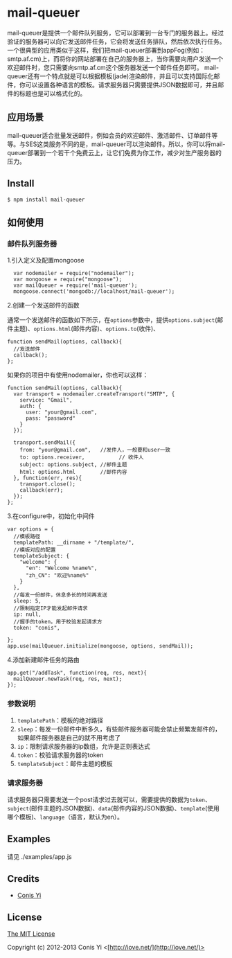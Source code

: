 # mail-queuer

mail-queuer是提供一个邮件队列服务，它可以部署到一台专门的服务器上。经过验证的服务器可以向它发送邮件任务，它会将发送任务排队，然后依次执行任务。一个很典型的应用类似于这样，我们把mail-queuer部署到appFog(例如：smtp.af.cm)上，而将你的网站部署在自己的服务器上，当你需要向用户发送一个欢迎邮件时，您只需要向smtp.af.cm这个服务器发送一个邮件任务即可。
mail-queuer还有一个特点就是可以根据模板(jade)渲染邮件，并且可以支持国际化邮件，你可以设置各种语言的模板。请求服务器只需要提供JSON数据即可，并且邮件的标题也是可以格式化的。

## 应用场景
  mail-queuer适合批量发送邮件，例如会员的欢迎邮件、激活邮件、订单邮件等等。与SES这类服务不同的是，mail-queuer可以渲染邮件。所以，你可以将mail-queuer部署到一个若干个免费云上，让它们免费为你工作，减少对生产服务器的压力。

## Install

    $ npm install mail-queuer

## 如何使用

### 邮件队列服务器

1.引入定义及配置mongoose

      var nodemailer = require("nodemailer");
      var mongoose = require("mongoose");
      var mailQueuer = require('mail-queuer');
      mongoose.connect('mongodb://localhost/mail-queuer');

2.创建一个发送邮件的函数

通常一个发送邮件的函数如下所示，在`options`参数中，提供`options.subject`(邮件主题)、`options.html`(邮件内容)、`options.to`(收件)、

    function sendMail(options, callback){
      //发送邮件
      callback();
    };

如果你的项目中有使用nodemailer，你也可以这样：

    function sendMail(options, callback){
      var transport = nodemailer.createTransport("SMTP", {
        service: "Gmail",
        auth: {
          user: "your@gmail.com",
          pass: "password"
        }
      });

      transport.sendMail({
        from: "your@gmail.com",   //发件人，一般要和user一致
        to: options.receiver,           // 收件人
        subject: options.subject, //邮件主题
        html: options.html        //邮件内容
      }, function(err, res){
        transport.close();
        callback(err);
      });
    };

3.在configure中，初始化中间件

    var options = {
      //模板路径
      templatePath: __dirname + "/template/",
      //模板对应的配置
      templateSubject: {
        "welcome": {
          "en": "Welcome %name%",
          "zh_CN": "欢迎%name%"
        }
      },
      //每发一份邮件，休息多长的时间再发送
      sleep: 5,
      //限制指定IP才能发起邮件请求
      ip: null,
      //握手的token，用于校验发起请求方
      token: "conis",

    };
    app.use(mailQueuer.initialize(mongoose, options, sendMail));

4.添加新建邮件任务的路由

    app.get("/addTask", function(req, res, next){
      mailQueuer.newTask(req, res, next);
    });

### 参数说明

1. `templatePath`：模板的绝对路径
2. `sleep`：每发一份邮件中断多久，有些邮件服务器可能会禁止频繁发邮件的，如果邮件服务器是自己的就不用考虑了
3. `ip`：限制请求服务器的ip数组，允许是正则表达式
4. `token`：校验请求服务器的token
5. `templateSubject`：邮件主题的模板

### 请求服务器

请求服务器只需要发送一个post请求过去就可以，需要提供的数据为`token`、`subject`(邮件主题的JSON数据)、`data`(邮件内容的JSON数据)、`template`(使用哪个模板)、`language`（语言，默认为en）。

## Examples

请见 ./examples/app.js

## Credits

  - [Conis Yi](http://github.com/conis)

## License

[The MIT License](http://opensource.org/licenses/MIT)

Copyright (c) 2012-2013 Conis Yi <[http://iove.net/](http://iove.net/)>
